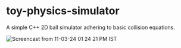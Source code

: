 # toy-physics-simulator
A simple C++ 2D ball simulator adhering to basic collision equations.

![Screencast from 11-03-24 01 24 21 PM IST](https://github.com/praneeth-bala/toy-physics-simulator/assets/79651868/da9cdfbe-102f-47ee-9a4c-f85885ac2db5)
